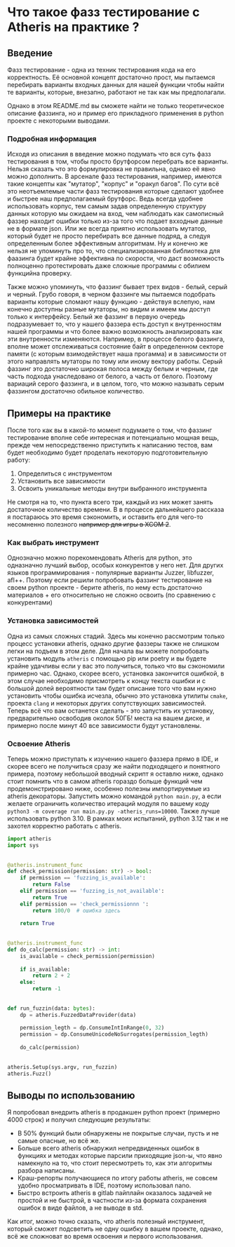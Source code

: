 # Что такое фазз тестирование с Atheris на практике ?
## Введение
Фазз тестирование - одна из техник тестирования кода на его корректность. Её основной концепт достаточно прост, мы пытаемся перебирать варианты входных данных для нашей функции чтобы найти те варианты, которые, внезапно, работают не так как мы предполагали.

Однако в этом README.md вы сможете найти не только теоретическое описание фаззинга, но и пример его прикладного применения в python проекте с некоторыми выводами. 
### Подробная информация
Исходя из описания в введение можно подумать что вся суть фазз тестирования в том, чтобы просто брутфорсом перебрать все варианты. Нельзя сказать что это формулировка не правильна, однако её явно можно дополнить. В арсенале фазз тестирования, например, имеются такие концепты как "мутатор", "корпус" и "оракул багов". По сути всё это неотъемлемые части фазз тестирования которые сделают удобнее  и быстрее наш предполагаемый брутфорс. Ведь всегда удобнее использовать корпус, тем самым задав определенную структуру данных которую мы ожидаем на вход, чем наблюдать как самописный фаззер находит ошибки только из-за того что подает вхходные данные не в формате json. Или же всегда приятно использовать мутатор, который будет не просто перебирать все данные подряд, а следуя определенным более эффективным алгоритмам. Ну и конечно же нельзя не упоминуть про то, что специализированная библиотека для фаазинга будет крайне эффективна по скорости, что даст возможность полноценно протестировать даже сложные программы с обилием функцийна проверку.

Также можно упоминуть, что фаззинг бывает трех видов - белый, серый и черный. Грубо говоря, в черном фаззинге мы пытаемся подобрать варианты которые сломают нашу функцию - действуя вслепую, нам конечно доступны разные мутаторы, но видим и имеем мы доступ только к интерфейсу. Белый же фаззинг в первую очередь подразумевает то, что у нашего фаззера есть доступ к внутренностям нашей программы и что более важно возможность анализировать как эти внутренности изменяются. Например, в процессе белого фаззинга, вполне может отслеживаться состояние байт в определенном секторе памяти (с которым взимодействует наша прогамма) и в зависимости от этого направлять мутаторы по тому или иному вектору работы. Серый фаззинг это достаточно широкая полоса между белым и черным, где часть подхода унаследовано от белого, а часть от белого. Поэтому вариаций серого фаззинга, и в целом, того, что можно называть серым фаззингом достаточно обильное количество.
## Примеры на практике
После того как вы в какой-то момент подумаете о том, что фаззинг тестирование вполне себе интересная и потенциально мощная вещь, прежде чем непосредственно приступить к написанию тестов, вам будет необходимо будет проделать некоторую подготовительную работу:
1. Определиться с инструментом
2. Установить все зависимости
3. Освоить уникальные методы внутри выбранного инструмента

Не смотря на то, что пункта всего три, каждый из них может занять достаточное количество времени. В в процессе дальнейшего рассказа я постараюсь это время сэкономить, и оставить его для чего-то несомненно полезного ~~например для игры в XCOM 2~~.

### Как выбрать  инструмент
Однозначно можно порекомендовать Atheris для python, это одназначно лучший выбор, особых конкурентов у него нет. Для других языков программирования - популярные варианты Juzzer, libfuzzer, afl++. Поэтому если решили попробовать фаззинг тестирование на своем python проекте - берите atheris, по нему есть достаточно материалов + его относительно не сложно освоить (по сравнению с конкурентами)
### Установка зависимостей
Одна из самых сложных стадий. Здесь мы конечно рассмотрим только процесс установки atheris, однако другие фаззеры также не слишком легки на подъем в этом деле. Для начала вы можете попробовать установить модуль `atheris` с помощью pip или poetry и вы будете крайне удачливы если у вас это получиться, только что вы сэкономили примерно час. Однако, скорее всего, установка закончится ошибкой, в этом случае необходимо присмотреть к концу текста ошибки и с большой долей вероятности там будет описание того что вам нужно установить чтобы ошибка исчезла, обычно это установка утилиты `cmake`, проекта `clang` и некоторых других сопутствующих зависимостей. Теперь всё что вам останется сделать - это запустить их установку, предварительно освободив околок 50ГБ! места на вашем диске, и примерно после минут 40 все зависимости будут установлены.

### Освоение Atheris 
Теперь можно приступать к изучению нашего фаззера прямо в IDE, и скорее всего не получиться сразу же найти подходящего и понятного примера, поэтому небольшой вводный скрипт я оставлю ниже, однако стоит помнить что в самом atheris гораздо больше функций чем продемонстрировано ниже, особенно полезны импортируемые из atheris декораторы. 
Запустить можно командой `python main.py`, а если желаете ограничить количество итераций модуля по вашему коду `python3 -m coverage run main.py.py -atheris_runs=10000`. 
Также лучше использовать python 3.10. В рамках моих испытаний, python 3.12 так и не захотел корректно работать с atheris.
```python
import atheris  
import sys  
  
  
@atheris.instrument_func  
def check_permission(permission: str) -> bool:  
    if permission == 'fuzzing_is_available':  
        return False  
    elif permission == 'fuzzing_is_not_available':  
        return True  
    elif permission == 'check_permissionnn ':  
        return 100/0  # ошибка здесь
  
    return True  
  
  
@atheris.instrument_func  
def do_calc(permission: str) -> int:  
    is_available = check_permission(permission)  
  
    if is_available:  
        return 2 + 2  
    else:  
        return -1  
  
  
def run_fuzzin(data: bytes):  
    dp = atheris.FuzzedDataProvider(data)  
  
    permission_legth = dp.ConsumeIntInRange(0, 32)  
    permission = dp.ConsumeUnicodeNoSurrogates(permission_legth)  
  
    do_calc(permission)  
  
  
atheris.Setup(sys.argv, run_fuzzin)  
atheris.Fuzz()
```

## Выводы по использованию
Я попробовал внедрить atheris в продакшен python проект (примерно 4000 строк) и получил следующие результаты:
* В 50% функций были обнаружены не покрытые случаи, пусть и не самые опасные, но всё же.
* Больше всего atheris обнаружил непредвиденных ошибок в функциях и методах которые парсили приходящие json-ы, что явно намекнуло на то, что стоит пересмотреть то, как эти алгоритмы разбора написаны.
* Краш-репорты получающиеся по итогу работы atheris, не совсем удобно просматривать в IDE, поэтому использовал nano.
* Быстро встроить atheris в gitlab пайплайн оказалось задачей не простой и не быстрой, в частности из-за формата сохранения ошибок в виде файлов, а не выводе в std.

Как итог, можно точно сказать, что atheris полезный инструмент, который сможет подсветить не одну ошибку в вашем проекте, однако, всё же сложноват во время освоения и первого использования.